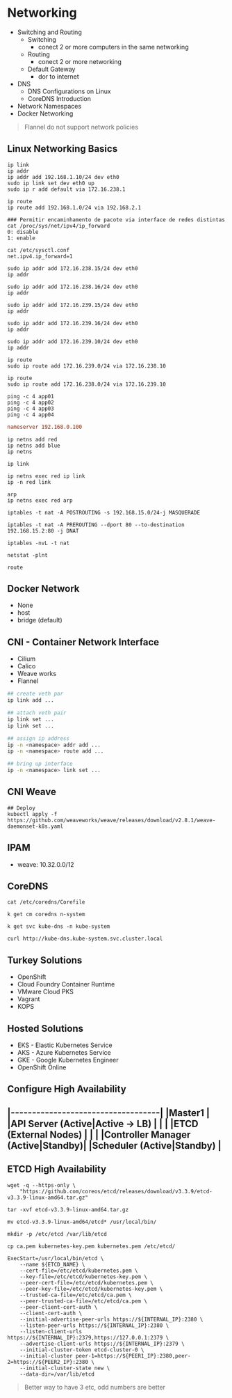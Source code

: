 # Networking

- Switching and Routing
    - Switching
        - conect 2 or more computers in the same networking
    - Routing
        - conect 2 or more networking
    - Default Gateway
        - dor to internet
- DNS
    - DNS Configurations on Linux
    - CoreDNS Introduction
- Network Namespaces
- Docker Networking

> Flannel do not support network policies

## Linux Networking Basics
```
ip link
ip addr
ip addr add 192.168.1.10/24 dev eth0
sudo ip link set dev eth0 up
sudo ip r add default via 172.16.238.1

ip route
ip route add 192.168.1.0/24 via 192.168.2.1

### Permitir encaminhamento de pacote via interface de redes distintas
cat /proc/sys/net/ipv4/ip_forward
0: disable
1: enable

cat /etc/sysctl.conf
net.ipv4.ip_forward=1

sudo ip addr add 172.16.238.15/24 dev eth0
ip addr

sudo ip addr add 172.16.238.16/24 dev eth0
ip addr

sudo ip addr add 172.16.239.15/24 dev eth0
ip addr

sudo ip addr add 172.16.239.16/24 dev eth0
ip addr

sudo ip addr add 172.16.239.10/24 dev eth0
ip addr

ip route
sudo ip route add 172.16.239.0/24 via 172.16.238.10

ip route
sudo ip route add 172.16.238.0/24 via 172.16.239.10

ping -c 4 app01
ping -c 4 app02
ping -c 4 app03
ping -c 4 app04
```


```/etc/resolv.conf
nameserver 192.168.0.100
```

```
ip netns add red
ip netns add blue
ip netns

ip link

ip netns exec red ip link
ip -n red link

arp
ip netns exec red arp

iptables -t nat -A POSTROUTING -s 192.168.15.0/24-j MASQUERADE

iptables -t nat -A PREROUTING --dport 80 --to-destination 192.168.15.2:80 -j DNAT

iptables -nvL -t nat

netstat -plnt

route
```

## Docker Network
- None
- host
- bridge (default)

## CNI - Container Network Interface
- Cilium
- Calico
- Weave works
- Flannel

```net-script.sh
## create veth par
ip link add ...

## attach veth pair
ip link set ...
ip link set ...

## assign ip address
ip -n <namespace> addr add ...
ip -n <namespace> route add ...

## bring up interface
ip -n <namespace> link set ...
```

## CNI Weave
```
## Deploy
kubectl apply -f https://github.com/weaveworks/weave/releases/download/v2.8.1/weave-daemonset-k8s.yaml
```

## IPAM
- weave: 10.32.0.0/12

## CoreDNS

``` 
cat /etc/coredns/Corefile

k get cm coredns n-system

k get svc kube-dns -n kube-system

curl http://kube-dns.kube-system.svc.cluster.local
``` 


## Turkey Solutions
- OpenShift
- Cloud Foundry Container Runtime
- VMware Cloud PKS
- Vagrant
- KOPS

## Hosted Solutions
- EKS - Elastic Kubernetes Service
- AKS - Azure Kubernetes Service
- GKE - Google Kubernetes Engineer
- OpenShift Online

## Configure High Availability

|-----------------------------------|
|Master1                            |
|API Server (Active|Active -> LB)   |
|                                   |
|ETCD (External Nodes)              |
|                                   |
|Controller Manager (Active|Standby)|
|Scheduler (Active|Standby)         |
-------------------------------------

## ETCD High Availability
```
wget -q --https-only \
    "https://github.com/coreos/etcd/releases/download/v3.3.9/etcd-v3.3.9-linux-amd64.tar.gz"

tar -xvf etcd-v3.3.9-linux-amd64.tar.gz

mv etcd-v3.3.9-linux-amd64/etcd* /usr/local/bin/

mkdir -p /etc/etcd /var/lib/etcd

cp ca.pem kubernetes-key.pem kubernetes.pem /etc/etcd/
```

```etcd.service
ExecStart=/usr/local/bin/etcd \
    --name ${ETCD_NAME} \
    --cert-file=/etc/etcd/kubernetes.pem \
    --key-file=/etc/etcd/kubernetes-key.pem \
    --peer-cert-file=/etc/etcd/kubernetes.pem \
    --peer-key-file=/etc/etcd/kubernetes-key.pem \
    --trusted-ca-file=/etc/etcd/ca.pem \
    --peer-trusted-ca-file=/etc/etcd/ca.pem \
    --peer-client-cert-auth \
    --client-cert-auth \
    --initial-advertise-peer-urls https://${INTERNAL_IP}:2380 \
    --listen-peer-urls https://${INTERNAL_IP}:2380 \
    --listen-client-urls https://${INTERNAL_IP}:2379,https://127.0.0.1:2379 \
    --advertise-client-urls https://${INTERNAL_IP}:2379 \
    --initial-cluster-token etcd-cluster-0 \
    --initial-cluster peer-1=https://${PEER1_IP}:2380,peer-2=https://${PEER2_IP}:2380 \
    --initial-cluster-state new \
    --data-dir=/var/lib/etcd
```

> Better way to have 3 etc, odd numbers are better